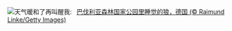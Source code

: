 ![](https://www.bing.com/th?id=OHR.SleepyWolf_ZH-CN9870873990_UHD.jpg&w=1000)天气暖和了再叫醒我:&nbsp;&ensp;[巴伐利亚森林国家公园里睡觉的狼，德国 (© Raimund Linke/Getty Images)](https://www.bing.com/th?id=OHR.SleepyWolf_ZH-CN9870873990_UHD.jpg)
<br><br/>
